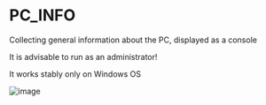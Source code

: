 # PC_INFO
Collecting general information about the PC, displayed as a console

It is advisable to run as an administrator!

It works stably only on Windows OS

![image](https://user-images.githubusercontent.com/104412752/225350249-6b1f2b62-9d59-41c4-8cb3-9eb7c7220a2e.png)


